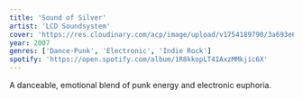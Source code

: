 ```yaml
---
title: 'Sound of Silver'
artist: 'LCD Soundsystem'
cover: 'https://res.cloudinary.com/acp/image/upload/v1754189790/3a693e65-42f8-4439-94fb-07a5bfd96fdf.png'
year: 2007
genres: ['Dance-Punk', 'Electronic', 'Indie Rock']
spotify: 'https://open.spotify.com/album/1R8kkopLT4IAxzMMkjic6X'
---
```


A danceable, emotional blend of punk energy and electronic euphoria.
